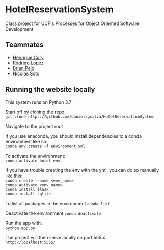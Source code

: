 # HotelReservationSystem

Class project for UCF's Processes for Object Oriented Software Development

## Teammates
- [Henrique Cury](https://github.com/HCury)
- [Rodrigo Lopez](https://github.com/RodiLop)
- [Brian Pelo](https://github.com/Brianpelo)
- [Nicolas Soto](https://github.com/nsoto0216)

## Running the website locally
This system runs on Python 3.7

Start off by cloning the repo:  
`git clone https://github.com/danielzgsilva/HotelReservationSystem`

Navigate to the project root

If you use anaconda, you should install dependencies to a conda environment like so:  
`conda env create -f environment.yml`

To activate the environment:  
`conda activate hotel_env`

If you have trouble creating the env with the yml, you can do so manually like this:  
`conda create --name <env_name>`  
`conda activate <env_name>`  
`conda install flask`  
`conda install sqlite`  

To list all packages in the environment
`conda list`

Deactivate the environment
`conda deactivate`

Run the app with:  
`python app.py`

The project will then serve locally on port 5555:  
`http://localhost:5555/`

